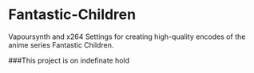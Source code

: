 # Fantastic-Children
Vapoursynth and x264 Settings for creating high-quality encodes of the anime series Fantastic Children.

###This project is on indefinate hold

